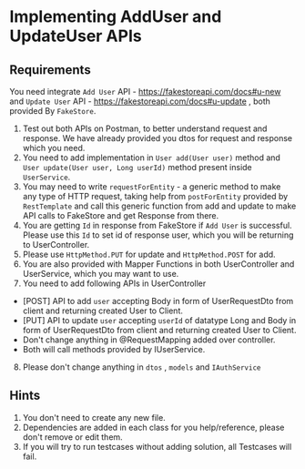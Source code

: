 # Implementing AddUser and UpdateUser APIs

## Requirements
You need integrate `Add User` API - https://fakestoreapi.com/docs#u-new and `Update User` API - https://fakestoreapi.com/docs#u-update , both provided By `FakeStore`.

1. Test out both APIs on Postman, to better understand request and response. We have already provided you dtos for request and response which you need.
2. You need to add implementation in `User add(User user)` method and `User update(User user, Long userId)` method present inside `UserService`.
3. You may need to write `requestForEntity` - a generic method to make any type of HTTP request, taking help from `postForEntity` provided by `RestTemplate` and call this generic function from add and update to make API calls to FakeStore and get Response from there.
4. You are getting `Id` in response from FakeStore if `Add User` is successful. Please use this `Id` to set id of response user, which you will be returning to UserController.
5. Please use `HttpMethod.PUT` for update and `HttpMethod.POST` for add.
6. You are also provided with Mapper Functions in both UserController and UserService, which you may want to use.
7. You need to add following APIs in UserController
- [POST] API to add `user` accepting Body in form of UserRequestDto from client and returning created User to Client.  
- [PUT] API to update `user` accepting `userId` of datatype Long and Body in form of UserRequestDto from client and returning created User to Client.
- Don't change anything in @RequestMapping added over controller.
- Both will call methods provided by IUserService.
8. Please don't change anything in `dtos` , `models` and `IAuthService`


## Hints
1. You don't need to create any new file.
2. Dependencies are added in each class for you help/reference, please don't remove or edit them.
3. If you will try to run testcases without adding solution, all Testcases will fail.
 